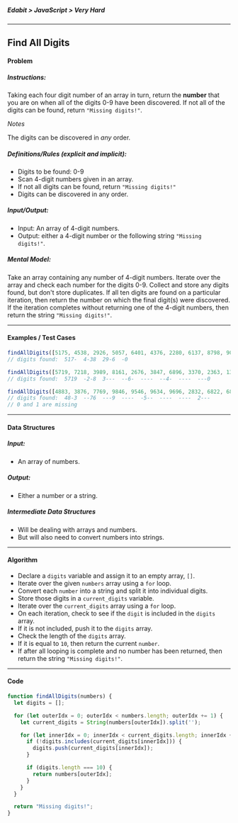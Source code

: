 ##### Edabit > JavaScript > Very Hard

---

## Find All Digits

#### Problem

##### Instructions:

Taking each four digit number of an array in turn, return the **number** that you are on when all of the digits 0-9 have been discovered. If not all of the digits can be found, return `"Missing digits!"`.

_Notes_

The digits can be discovered in *any* order.

##### Definitions/Rules (explicit and implicit):

* Digits to be found: 0-9
* Scan 4-digit numbers given in an array.
* If not all digits can be found, return `"Missing digits!"`
* Digits can be discovered in any order.

##### Input/Output:

* Input: An array of 4-digit numbers.
* Output: either a 4-digit number or the following string `"Missing digits!"`.

##### Mental Model:

Take an array containing any number of 4-digit numbers. Iterate over the array and check each number for the digits 0-9. Collect and store any digits found, but don't store duplicates. If all ten digits are found on a particular iteration, then return the number on which the final digit(s) were discovered. If the iteration completes without returning one of the 4-digit numbers, then return the string `"Missing digits!"`.

---

#### Examples / Test Cases

```javascript
findAllDigits([5175, 4538, 2926, 5057, 6401, 4376, 2280, 6137, 8798, 9083]) ➞ 5057
// digits found:  517-  4-38  29-6  -0

findAllDigits([5719, 7218, 3989, 8161, 2676, 3847, 6896, 3370, 2363, 1381]) ➞ 3370
// digits found:  5719  -2-8  3---  --6-  ----  --4-  ----  ---0

findAllDigits([4883, 3876, 7769, 9846, 9546, 9634, 9696, 2832, 6822, 6868]) ➞ "Missing digits!"
// digits found:  48-3  --76  ---9  ----  -5--  ----  ----  2---
// 0 and 1 are missing
```

---

#### Data Structures

##### Input:

* An array of numbers.

##### Output:

* Either a number or a string.

##### Intermediate Data Structures

* Will be dealing with arrays and numbers.
* But will also need to convert numbers into strings.

---

#### Algorithm

* Declare a `digits` variable and assign it to an empty array, `[]`.
* Iterate over the given `numbers` array using a `for` loop. 
* Convert each `number` into a string and split it into individual digits.
* Store those digits in a `current_digits` variable.
* Iterate over the `current_digits` array using a `for` loop.
* On each iteration, check to see if the `digit` is included in the `digits` array.
* If it is not included, push it to the `digits` array.
* Check the length of the `digits` array.
* If it is equal to `10`, then return the current `number`.
* If after all looping is complete and no number has been returned, then return the string `"Missing digits!"`.

---

#### Code

```javascript
function findAllDigits(numbers) {
  let digits = [];

  for (let outerIdx = 0; outerIdx < numbers.length; outerIdx += 1) {
    let current_digits = String(numbers[outerIdx]).split('');

    for (let innerIdx = 0; innerIdx < current_digits.length; innerIdx += 1) {
      if (!digits.includes(current_digits[innerIdx])) {
        digits.push(current_digits[innerIdx]);
      }

      if (digits.length === 10) {
        return numbers[outerIdx];
      }
    }
  }

  return "Missing digits!";
}
```

